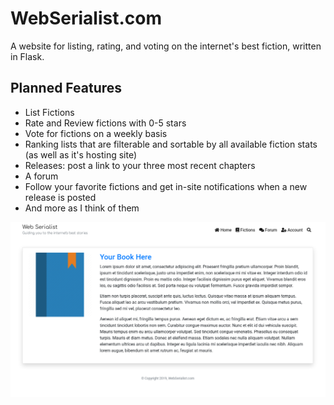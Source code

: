 # WebSerialist.com
A website for listing, rating, and voting on the internet's best fiction, written in Flask.

## Planned Features

- List Fictions
- Rate and Review fictions with 0-5 stars
- Vote for fictions on a weekly basis
- Ranking lists that are filterable and sortable by all available fiction stats (as well as it's hosting site)
- Releases: post a link to your three most recent chapters
- A forum
- Follow your favorite fictions and get in-site notifications when a new release is posted
- And more as I think of them

![Screenshot Example](https://raw.githubusercontent.com/treetrnk/webfictionguide.com/master/app/static/images/screenshot.png)
